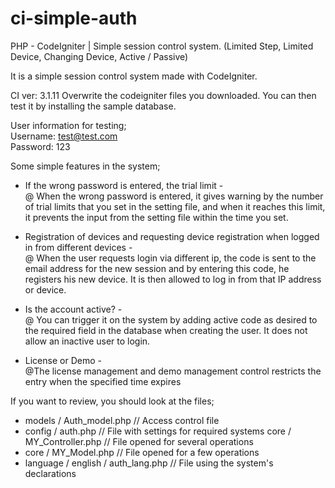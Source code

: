 # ci-simple-auth
PHP - CodeIgniter | Simple session control system. (Limited Step, Limited Device, Changing Device, Active / Passive)


It is a simple session control system made with CodeIgniter.

CI ver: 3.1.11
Overwrite the codeigniter files you downloaded. You can then test it by installing the sample database.

User information for testing;<br />
Username: test@test.com <br />
Password: 123


Some simple features in the system;

- If the wrong password is entered, the trial limit -<br />
@ When the wrong password is entered, it gives warning by the number of trial limits that you set in the setting file, and when it reaches this limit, it prevents the input from the setting file within the time you set.

- Registration of devices and requesting device registration when logged in from different devices -<br />
@ When the user requests login via different ip, the code is sent to the email address for the new session and by entering this code, he registers his new device. It is then allowed to log in from that IP address or device.

- Is the account active? -<br />
@ You can trigger it on the system by adding active code as desired to the required field in the database when creating the user. It does not allow an inactive user to login.

- License or Demo -<br />
@The license management and demo management control restricts the entry when the specified time expires

If you want to review, you should look at the files;
- models / Auth_model.php // Access control file
- config / auth.php // File with settings for required systems
core / MY_Controller.php // File opened for several operations
- core / MY_Model.php // File opened for a few operations
- language / english / auth_lang.php // File using the system's declarations
